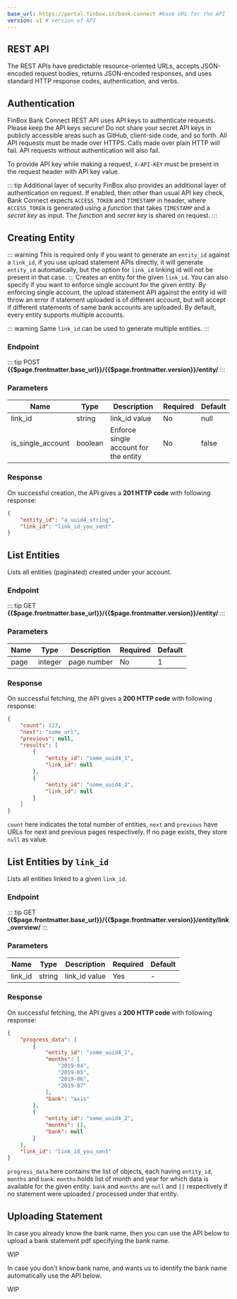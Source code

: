 ```yaml
---
base_url: https://portal.finbox.in/bank-connect #base URL for the API
version: v1 # version of API
---
```


## REST API
The REST APIs have predictable resource-oriented URLs, accepts JSON-encoded request bodies, returns JSON-encoded responses, and uses standard HTTP response codes, authentication, and verbs.

## Authentication
FinBox Bank Connect REST API uses API keys to authenticate requests. Please keep the API keys secure! Do not share your secret API keys in publicly accessible areas such as GitHub, client-side code, and so forth. All API requests must be made over HTTPS. Calls made over plain HTTP will fail. API requests without authentication will also fail.

To provide API key while making a request, `X-API-KEY` must be present in the request header with API key value.

::: tip Additional layer of security
FinBox also provides an additional layer of authentication on request. If enabled, then other than usual API key check, Bank Connect expects `ACCESS_TOKEN` and `TIMESTAMP` in header, where `ACCESS_TOKEN` is generated using a _function_ that takes `TIMESTAMP` and a _secret key_ as input. The _function_ and _secret key_ is shared on request.
:::

## Creating Entity
::: warning
This is required only if you want to generate an `entity_id` against a `link_id`, if you use upload statement APIs directly, it will generate `entity_id` automatically, but the option for `link_id` linking id will not be present in that case.
:::
Creates an entity for the given `link_id`. You can also specify if you want to enforce single account for the given entity. By enforcing single account, the upload statement API against the entity id will throw an error if statement uploaded is of different account, but will accept if different statements of same bank accounts are uploaded. By default, every entity supports multiple accounts.

::: warning
Same `link_id` can be used to generate multiple entities.
:::

### Endpoint
::: tip
POST **{{$page.frontmatter.base_url}}/{{$page.frontmatter.version}}/entity/**
:::

### Parameters
| Name | Type | Description | Required  | Default |
| - | - | - | - | - |
| link_id | string  | link_id value | No | null |
| is_single_account | boolean | Enforce single account for the entity | No | false |

### Response
On successful creation, the API gives a **201 HTTP code** with following response:
```json
{
    "entity_id": "a_uuid4_string",
    "link_id": "link_id_you_sent"
}
```

## List Entities
Lists all entities (paginated) created under your account.

### Endpoint
::: tip
GET **{{$page.frontmatter.base_url}}/{{$page.frontmatter.version}}/entity/**
:::

### Parameters
| Name | Type | Description | Required  | Default |
| - | - | - | - | - |
| page | integer  | page number | No | 1 |

### Response
On successful fetching, the API gives a **200 HTTP code** with following response:
```json
{
    "count": 123,
    "next": "some_url",
    "previous": null,
    "results": [
        {
            "entity_id": "some_uuid4_1",
            "link_id": null
        },
        {
            "entity_id": "some_uuid4_2",
            "link_id": null
        }
    ]
}
```
`count` here indicates the total number of entities, `next` and `previous` have URLs for next and previous pages respectively. If no page exists, they store `null` as value.


## List Entities by `link_id`
Lists all entities linked to a given `link_id`.

### Endpoint
::: tip
GET **{{$page.frontmatter.base_url}}/{{$page.frontmatter.version}}/entity/link_overview/**
:::

### Parameters
| Name | Type | Description | Required  | Default |
| - | - | - | - | - |
| link_id | string  | link_id value | Yes | - |

### Response
On successful fetching, the API gives a **200 HTTP code** with following response:
```json
{
    "progress_data": [
        {
            "entity_id": "some_uuid4_1",
            "months": [
                "2019-04",
                "2019-05",
                "2019-06",
                "2019-07"
            ],
            "bank": "axis"
        },
        {
            "entity_id": "some_uuid4_2",
            "months": [],
            "bank": null
        }
    ],
    "link_id": "link_id_you_sent"
}
```
`progress_data` here contains the list of objects, each having `entity_id`, `months` and `bank`. `months` holds list of month and year for which data is available for the given entity. `bank` and `months` are `null` and `[]` respectively if no statement were uploaded / processed under that entity.


## Uploading Statement
In case you already know the bank name, then you can use the API below to upload a bank statement pdf specifying the bank name.

WIP

In case you don't know bank name, and wants us to identify the bank name automatically use the API below.

WIP
